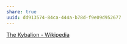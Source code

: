 ```yaml
---
share: true
uuid: dd913574-84ca-444a-b78d-f9e09d952677
---
```

[The Kybalion - Wikipedia](https://en.wikipedia.org/wiki/The_Kybalion)